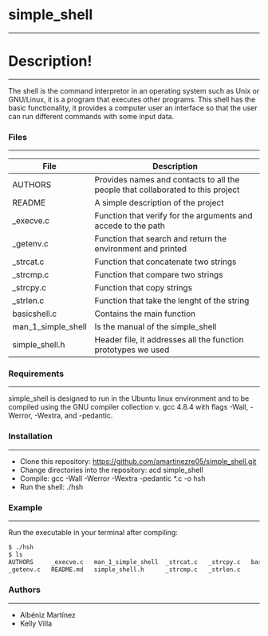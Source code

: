 # simple_shell
----

# Description!
----

The shell is the command interpretor in an operating system such as Unix or GNU/Linux, it is a program that executes other programs. This shell has the basic functionality, it provides a computer user an interface so that the user can run different commands with some input data.

### Files
----

| File | Description |
| ------ | ------ |
| AUTHORS | Provides names and contacts to all the people that collaborated to this project |
| README | A simple description of the project |
| _execve.c | Function that verify for the arguments and accede to the path |
| _getenv.c | Function that search and return the environment and printed |
| _strcat.c | Function that concatenate two strings |
| _strcmp.c | Function that compare two strings |
| _strcpy.c | Function that copy strings |
| _strlen.c | Function that take the lenght of the string |
| basicshell.c | Contains the main function |
| man_1_simple_shell | Is the manual of the simple_shell |
| simple_shell.h | Header file, it addresses all the function prototypes we used |

### Requirements
----

simple_shell is designed to run in the Ubuntu linux environment and to be compiled using the GNU compiler collection v. gcc 4.8.4 with flags -Wall, -Werror, -Wextra, and -pedantic.

### Installation
----

* Clone this repository: https://github.com/amartinezre05/simple_shell.git
* Change directories into the repository: acd simple_shell
* Compile: gcc -Wall -Werror -Wextra -pedantic *.c -o hsh
* Run the shell: ./hsh

### Example
----

Run the executable in your terminal after compiling:

```sh
$ ./hsh
$ ls
AUTHORS     _execve.c   man_1_simple_shell  _strcat.c   _strcpy.c   basicshell.c
_getenv.c   README.md   simple_shell.h      _strcmp.c   _strlen.c
```

### Authors
----

 - Albéniz Martínez
 - Kelly Villa
